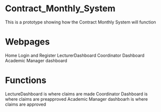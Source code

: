 # Contract_Monthly_System
This is a prototype showing how the Contract Monthly System will function

# Webpages
Home
Login and Register
LecturerDashboard 
Coordinator Dashboard
Academic Manager dashboard

# Functions 
LectureDashboard is where claims are made 
Coordinator Dashboard is where claims are preapproved
Academic Manager dashboarh is where claims are approved
